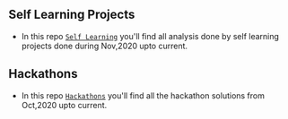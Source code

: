 ## Self Learning Projects
- In this repo [`Self Learning`](https://github.com/monisha-anila/Hackathons/blob/main/Projects/Idea.md) you'll find all analysis done by self learning projects done during Nov,2020 upto current.

## Hackathons
- In this repo [`Hackathons`](https://github.com/monisha-anila/Hackathons/blob/main/Competitions/Problem%20Statements.md) you'll find all the hackathon solutions from Oct,2020 upto current.


